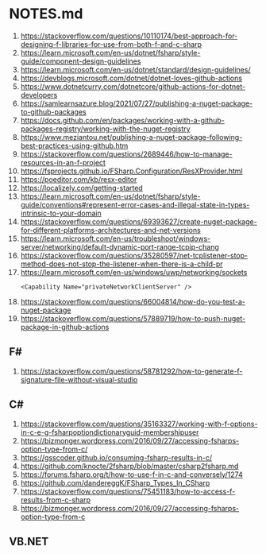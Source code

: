 # NOTES.md

1. https://stackoverflow.com/questions/10110174/best-approach-for-designing-f-libraries-for-use-from-both-f-and-c-sharp
2. https://learn.microsoft.com/en-us/dotnet/fsharp/style-guide/component-design-guidelines
3. https://learn.microsoft.com/en-us/dotnet/standard/design-guidelines/
4. https://devblogs.microsoft.com/dotnet/dotnet-loves-github-actions
5. https://www.dotnetcurry.com/dotnetcore/github-actions-for-dotnet-developers
6. https://samlearnsazure.blog/2021/07/27/publishing-a-nuget-package-to-github-packages
7. https://docs.github.com/en/packages/working-with-a-github-packages-registry/working-with-the-nuget-registry
8. https://www.meziantou.net/publishing-a-nuget-package-following-best-practices-using-github.htm
9. https://stackoverflow.com/questions/2689446/how-to-manage-resources-in-an-f-project
10. https://fsprojects.github.io/FSharp.Configuration/ResXProvider.html
11. https://poeditor.com/kb/resx-editor
12. https://localizely.com/getting-started
13. https://learn.microsoft.com/en-us/dotnet/fsharp/style-guide/conventions#represent-error-cases-and-illegal-state-in-types-intrinsic-to-your-domain
14. https://stackoverflow.com/questions/69393627/create-nuget-package-for-different-platforms-architectures-and-net-versions
15. https://learn.microsoft.com/en-us/troubleshoot/windows-server/networking/default-dynamic-port-range-tcpip-chang
16. https://stackoverflow.com/questions/35280597/net-tcplistener-stop-method-does-not-stop-the-listener-when-there-is-a-child-pr
17. https://learn.microsoft.com/en-us/windows/uwp/networking/sockets
    ```
    <Capability Name="privateNetworkClientServer" />
    ```
18. https://stackoverflow.com/questions/66004814/how-do-you-test-a-nuget-package
19. https://stackoverflow.com/questions/57889719/how-to-push-nuget-package-in-github-actions

## F#
1. https://stackoverflow.com/questions/58781292/how-to-generate-f-signature-file-without-visual-studio

## C#

1. https://stackoverflow.com/questions/35163327/working-with-f-options-in-c-e-g-fsharpoptiondictionaryguid-membershipuser
2. https://bizmonger.wordpress.com/2016/09/27/accessing-fsharps-option-type-from-c/
3. https://gsscoder.github.io/consuming-fsharp-results-in-c/
4. https://github.com/knocte/2fsharp/blob/master/csharp2fsharp.md
5. https://forums.fsharp.org/t/how-to-use-f-in-c-and-conversely/1274
6. https://github.com/dandereggK/FSharp_Types_In_CSharp
7. https://stackoverflow.com/questions/75451183/how-to-access-f-results-from-c-sharp
8. https://bizmonger.wordpress.com/2016/09/27/accessing-fsharps-option-type-from-c

## VB.NET